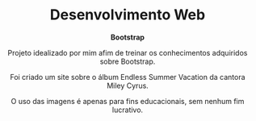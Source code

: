 <div align="center">
  <h1> Desenvolvimento Web </h1>
  <p><b>
    Bootstrap
  </b></p>
  <p>
    Projeto idealizado por mim afim de treinar os conhecimentos adquiridos sobre Bootstrap.
  </p>
  <p>
    Foi criado um site sobre o álbum Endless Summer Vacation da cantora Miley Cyrus. 
  </p>
  <p>
        O uso das imagens é apenas para fins educacionais, sem nenhum fim lucrativo.
  </p>
</div>
